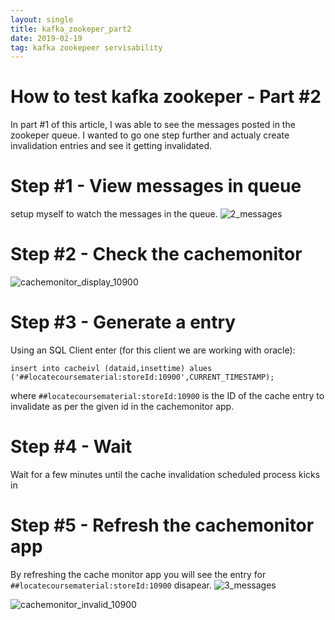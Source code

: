 ```yaml
---
layout: single
title: kafka_zookeper_part2
date: 2019-02-19
tag: kafka zookepeer servisability 
---
```


# How to test kafka zookeper - Part #2
In part #1 of this article, I was able to see the messages posted in the zookeper queue. I wanted to go one step further and actualy create invalidation entries and see it getting invalidated.

# Step #1 - View messages in queue
 setup myself to watch the messages in the queue.
![2_messages](/blog/assets/images/posts/2019/2_messages.png)

# Step #2 - Check the cachemonitor
![cachemonitor_display_10900](/blog/assets/images/posts/2019/cachemonitor_display_10900.png)

# Step #3 - Generate a entry
Using an SQL Client enter (for this client we are working with oracle):

`insert into cacheivl (dataid,insettime) alues ('##locatecoursematerial:storeId:10900',CURRENT_TIMESTAMP);`

where `##locatecoursematerial:storeId:10900` is the ID of the cache entry to invalidate as per the given id in the cachemonitor app.

# Step #4 - Wait
Wait for a few minutes until the cache invalidation scheduled process kicks in

# Step #5 - Refresh the cachemonitor app
By refreshing the cache monitor app you will see the entry for `##locatecoursematerial:storeId:10900` disapear.
![3_messages](/blog/assets/images/posts/2019/3_messages.png)

![cachemonitor_invalid_10900](/blog/assets/images/posts/2019/cachemonitor_invalid_10900.png)
